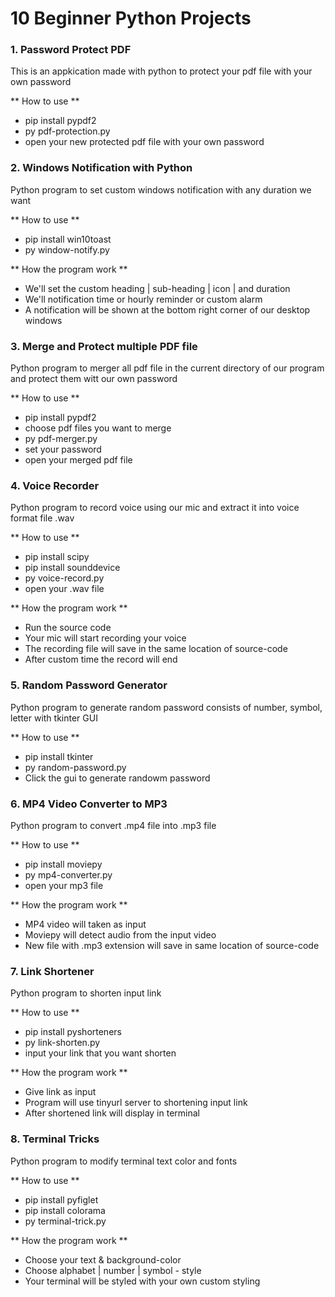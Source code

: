 # 10 Beginner Python Projects

### 1. Password Protect PDF

This is an appkication made with python to protect your pdf file with your own password

** How to use **

- pip install pypdf2
- py pdf-protection.py
- open your new protected pdf file with your own password

### 2. Windows Notification with Python

Python program to set custom windows notification with any duration we want

** How to use **

- pip install win10toast
- py window-notify.py

** How the program work **

- We'll set the custom heading | sub-heading | icon | and duration
- We'll notification time or hourly reminder or custom alarm
- A notification will be shown at the bottom right corner of our desktop windows

### 3. Merge and Protect multiple PDF file

Python program to merger all pdf file in the current directory of our program and protect them witt our own password

** How to use **

- pip install pypdf2
- choose pdf files you want to merge
- py pdf-merger.py
- set your password
- open your merged pdf file

### 4. Voice Recorder

Python program to record voice using our mic and extract it into voice format file .wav

** How to use **

- pip install scipy
- pip install sounddevice
- py voice-record.py
- open your .wav file

** How the program work **

- Run the source code
- Your mic will start recording your voice
- The recording file will save in the same location of source-code
- After custom time the record will end

### 5. Random Password Generator

Python program to generate random password consists of number, symbol, letter with tkinter GUI

** How to use **

- pip install tkinter
- py random-password.py
- Click the gui to generate randowm password

### 6. MP4 Video Converter to MP3

Python program to convert .mp4 file into .mp3 file

** How to use **

- pip install moviepy
- py mp4-converter.py
- open your mp3 file

** How the program work **

- MP4 video will taken as input
- Moviepy will detect audio from the input video
- New file with .mp3 extension will save in same location of source-code

### 7. Link Shortener

Python program to shorten input link

** How to use **

- pip install pyshorteners
- py link-shorten.py
- input your link that you want shorten

** How the program work **

- Give link as input
- Program will use tinyurl server to shortening input link
- After shortened link will display in terminal

### 8. Terminal Tricks

Python program to modify terminal text color and fonts

** How to use **

- pip install pyfiglet
- pip install colorama
- py terminal-trick.py

** How the program work **

- Choose your text & background-color
- Choose alphabet | number | symbol - style
- Your terminal will be styled with your own custom styling
